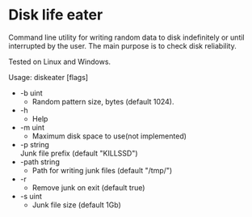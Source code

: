 Disk life eater
========
Command line utility for writing random data to disk indefinitely or until interrupted by the user.
The main purpose is to check disk reliability.

Tested on Linux and Windows.


Usage: diskeater [flags]  
- -b uint  
    - Random pattern size, bytes (default 1024).    
- -h  
    - Help  
- -m uint  
    - Maximum disk space to use(not implemented)  
- -p string  
Junk file prefix (default "KILLSSD")  
- -path string  
    - Path for writing junk files (default "/tmp/")  
- -r  
    - Remove junk on exit (default true)  
- -s uint  
    - Junk file size (default 1Gb)  